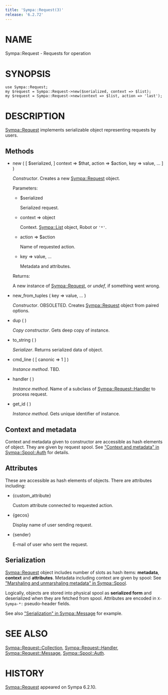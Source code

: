 ```yaml
---
title: 'Sympa::Request(3)'
release: '6.2.72'
---
```


# NAME

Sympa::Request - Requests for operation

# SYNOPSIS

    use Sympa::Request;
    my $request = Sympa::Request->new($serialized, context => $list);
    my $request = Sympa::Request->new(context => $list, action => 'last');

# DESCRIPTION

[Sympa::Request](./Sympa-Request.3.md) implements serializable object representing requests by
users.

## Methods

- new ( \[ $serialized, \] context => $that, action => $action,
key => value, ... \] )

    _Constructor_.
    Creates a new [Sympa::Request](./Sympa-Request.3.md) object.

    Parameters:

    - $serialized

        Serialized request.

    - context => object

        Context.  [Sympa::List](./Sympa-List.3.md) object, Robot or `'*'`.

    - action => $action

        Name of requested action.

    - key => value, ...

        Metadata and attributes.

    Returns:

    A new instance of [Sympa::Request](./Sympa-Request.3.md), or _undef_, if something went wrong.

- new\_from\_tuples ( key => value, ... )

    _Constructor_.
    OBSOLETED.
    Creates [Sympa::Request](./Sympa-Request.3.md) object from paired options.

- dup ( )

    _Copy constructor_.
    Gets deep copy of instance.

- to\_string ( )

    _Serializer_.
    Returns serialized data of object.

- cmd\_line ( \[ canonic => 1 \] )

    _Instance method_.
    TBD.

- handler ( )

    _Instance method_.
    Name of a subclass of [Sympa::Request::Handler](./Sympa-Request-Handler.3.md) to process request.

- get\_id ( )

    _Instance method_.
    Gets unique identifier of instance.

## Context and metadata

Context and metadata given to constructor are accessible as hash elements
of object.
They are given by request spool.
See ["Context and metadata" in Sympa::Spool::Auth](./Sympa-Spool-Auth.3.md#context-and-metadata) for details.

## Attributes

These are accessible as hash elements of objects.
There are attributes including:

- {custom\_attribute}

    Custom attribute connected to requested action.

- {gecos}

    Display name of user sending request.

- {sender}

    E-mail of user who sent the request.

## Serialization

[Sympa::Request](./Sympa-Request.3.md) object includes number of slots as hash items:
**metadata**, **context** and **attributes**.
Metadata including context are given by spool:
See ["Marshaling and unmarshaling metadata" in Sympa::Spool](./Sympa-Spool.3.md#marshaling-and-unmarshaling-metadata).

Logically, objects are stored into physical spool as **serialized form**
and deserialized when they are fetched from spool.
Attributes are encoded in `X-Sympa-*:` pseudo-header fields.

See also ["Serialization" in Sympa::Message](./Sympa-Message.3.md#serialization) for example.

# SEE ALSO

[Sympa::Request::Collection](./Sympa-Request-Collection.3.md),
[Sympa::Request::Handler](./Sympa-Request-Handler.3.md),
[Sympa::Request::Message](./Sympa-Request-Message.3.md),
[Sympa::Spool::Auth](./Sympa-Spool-Auth.3.md).

# HISTORY

[Sympa::Request](./Sympa-Request.3.md) appeared on Sympa 6.2.10.
